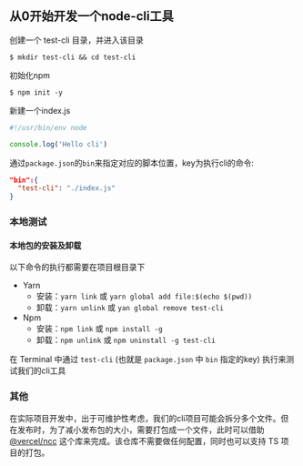 ## 从0开始开发一个node-cli工具

创建一个 test-cli 目录，并进入该目录

```shell
$ mkdir test-cli && cd test-cli
```

初始化npm

```shell
$ npm init -y
```

新建一个index.js

```js
#!/usr/bin/env node

console.log('Hello cli')
```

通过`package.json`的`bin`来指定对应的脚本位置，key为执行cli的命令:

```json
"bin":{
  "test-cli": "./index.js"
}
```

### 本地测试

#### 本地包的安装及卸载

以下命令的执行都需要在项目根目录下

- Yarn
  - 安装：`yarn link` 或 `yarn global add file:$(echo $(pwd))`
  - 卸载：`yarn unlink` 或 `yan global remove test-cli`
- Npm
  - 安装：`npm link` 或 `npm install -g`
  - 卸载：`npm unlink` 或 `npm uninstall -g test-cli`

在 Terminal 中通过 `test-cli` (也就是 `package.json` 中 `bin` 指定的key) 执行来测试我们的cli工具

### 其他

在实际项目开发中，出于可维护性考虑，我们的cli项目可能会拆分多个文件。但在发布时，为了减小发布包的大小，需要打包成一个文件，此时可以借助 [@vercel/ncc](https://www.npmjs.com/package/@vercel/ncc) 这个库来完成。该仓库不需要做任何配置，同时也可以支持 TS 项目的打包。

